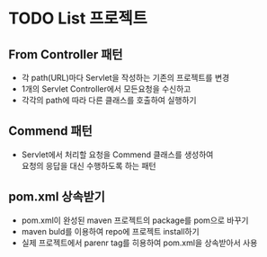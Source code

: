 # TODO List 프로젝트

## From Controller 패턴
* 각 path(URL)마다 Servlet을 작성하는 기존의 프로젝트를 변경
* 1개의 Servlet Controller에서 모든요청을 수신하고
* 각각의 path에 따라 다른 클래스를 호출하여 실행하기

## Commend 패턴
* Servlet에서 처리할 요청을 Commend 클래스를 생성하여  
요청의 응답을 대신 수행하도록 하는 패턴

## pom.xml 상속받기
* pom.xml이 완성된 maven 프로젝트의 package를 pom으로 바꾸기
* maven buld를 이용하여 repo에 프로젝트 install하기
* 실제 프로젝트에서 parenr tag를 히용하여 pom.xml을 상속받아서 사용